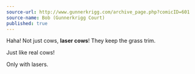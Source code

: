 ```yaml
---
source-url: http://www.gunnerkrigg.com/archive_page.php?comicID=601
source-name: Bob (Gunnerkrigg Court)
published: true
---
```


<p>Haha! Not just cows, <strong>laser cows</strong>! They keep the grass trim.</p>

<p>Just like real cows!</p>

<p>Only with lasers.</p>


